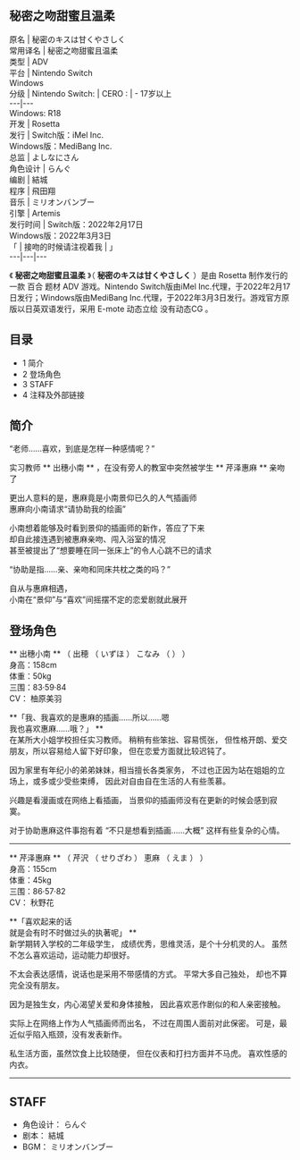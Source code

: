 秘密之吻甜蜜且温柔  
---  
原名  |  秘密のキスは甘くやさしく   
常用译名  |  秘密之吻甜蜜且温柔   
类型  |  ADV   
平台  |  Nintendo Switch   
Windows  
分级  |  Nintendo Switch:  |  CERO  :  |  \- 17岁以上   
---|---  
Windows: R18  
开发  |  Rosetta   
发行  |  Switch版：iMel Inc.   
Windows版：MediBang Inc.  
总监  |  よしなにさん   
角色设计  |  らんぐ   
编剧  |  結城   
程序  |  飛田翔   
音乐  |  ミリオンバンブー   
引擎  |  Artemis   
发行时间  |  Switch版：2022年2月17日   
Windows版：2022年3月3日  
「  |  接吻的时候请注视着我  |  」   
---|---|---  
  
《 **秘密之吻甜蜜且温柔** 》（  **秘密のキスは甘くやさしく** ）是由  Rosetta  制作发行的一款  百合  题材  ADV
游戏。Nintendo Switch版由iMel Inc.代理，于2022年2月17日发行；Windows版由MediBang
Inc.代理，于2022年3月3日发行。游戏官方原版以日英双语发行，采用  E-mote  动态立绘  没有动态CG  。

##  目录

  * 1  简介 
  * 2  登场角色 
  * 3  STAFF 
  * 4  注释及外部链接 

##  简介

“老师……喜欢，到底是怎样一种感情呢？”  
  
实习教师  ** 出穗小南  ** ，在没有旁人的教室中突然被学生  ** 芹泽惠麻  ** 亲吻了  
  
更出人意料的是，惠麻竟是小南景仰已久的人气插画师  
惠麻向小南请求“请协助我的绘画”  
  
小南想着能够及时看到景仰的插画师的新作，答应了下来  
却自此接连遇到被惠麻亲吻、闯入浴室的情况  
甚至被提出了“想要睡在同一张床上”的令人心跳不已的请求  
  
“协助是指……亲、亲吻和同床共枕之类的吗？”  
  
自从与惠麻相遇，  
小南在“景仰”与“喜欢”间摇摆不定的恋爱剧就此展开

##  登场角色

** 出穗小南  ** （  出穂  （  いずほ  ）  こなみ  （  ）  ）  
身高：158cm  
体重：50kg  
三围：83·59·84  
CV：  柚原美羽

**「我、我喜欢的是惠麻的插画……所以……嗯  
我也喜欢惠麻……哦？」 **  
在某所大小姐学校担任实习教师。 稍稍有些笨拙、容易慌张， 但性格开朗、爱交朋友，所以容易给人留下好印象， 但在恋爱方面就比较迟钝了。

因为家里有年纪小的弟弟妹妹，相当擅长各类家务， 不过也正因为站在姐姐的立场上，或多或少受些束缚， 因此对自由自在生活的人有些羡慕。

兴趣是看漫画或在网络上看插画， 当景仰的插画师没有在更新的时候会感到寂寞。

对于协助惠麻这件事抱有着 “不只是想看到插画……大概” 这样有些复杂的心情。

* * *

** 芹泽惠麻  ** （  芹沢  （  せりざわ  ）  恵麻  （  えま  ）  ）  
身高：155cm  
体重：45kg  
三围：86·57·82  
CV：  秋野花

**「喜欢起来的话  
就是会有时不时做过头的执著呢」 **  
新学期转入学校的二年级学生， 成绩优秀，思维灵活，是个十分机灵的人。 虽然不怎么喜欢运动，运动能力却很好。

不太会表达感情，说话也是采用不带感情的方式。 平常大多自己独处， 却也不算完全没有朋友。

因为是独生女，内心渴望关爱和身体接触， 因此喜欢恶作剧似的和人亲密接触。

实际上在网络上作为人气插画师而出名， 不过在周围人面前对此保密。 可是，最近似乎陷入瓶颈，没有发表新作。

私生活方面，虽然饮食上比较随便， 但在仪表和打扫方面并不马虎。 喜欢性感的内衣。

* * *

  

##  STAFF

  * 角色设计：  らんぐ 
  * 剧本：  結城 
  * BGM：  ミリオンバンブー 